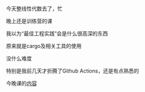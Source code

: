今天整线性代数去了，忙

晚上还是训练营的课

我以为“最佳工程实践”会是什么很高深的东西

原来就是cargo及相关工具的使用

没什么难度

特别是我前几天才折腾了Github Actions，还是有点熟悉的

今晚课的[内容](https://fontlos.com/post/RustCourse-08)